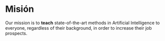 # Misión

Our mission is to **teach**  state-of-the-art methods in Artificial Intelligence to everyone, regardless of their background, in order to increase their job prospects.
